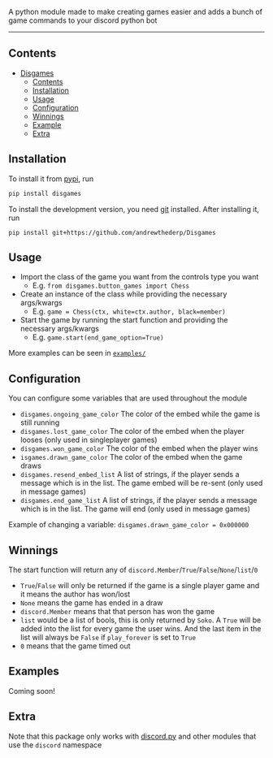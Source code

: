 A python module made to make creating games easier and adds a bunch of game commands to your discord python bot

---
## Contents

- [Disgames](#disgames)
  - [Contents](#contents)
  - [Installation](#installation)
  - [Usage](#usage)
  - [Configuration](#configuration)
  - [Winnings](#winnings)
  - [Example](#example)
  - [Extra](#extra)

## Installation

To install it from [pypi](https://pypi.org/project/disgames), run

```sh
pip install disgames
```

To install the development version, you need [git](https://git-scm.com/downloads) installed. After installing it, run

```shell
pip install git+https://github.com/andrewthederp/Disgames
```

## Usage

- Import the class of the game you want from the controls type you want
  - E.g. `from disgames.button_games import Chess`
- Create an instance of the class while providing the necessary args/kwargs
  - E.g. `game = Chess(ctx, white=ctx.author, black=member)`
- Start the game by running the start function and providing the necessary args/kwargs
  - E.g. `game.start(end_game_option=True)`

More examples can be seen in [`examples/`](./examples/)

## Configuration
You can configure some variables that are used throughout the module
- `disgames.ongoing_game_color` The color of the embed while the game is still running
- `disgames.lost_game_color` The color of the embed when the player looses (only used in singleplayer games)
- `disgames.won_game_color` The color of the embed when the player wins
- `isgames.drawn_game_color` The color of the embed when the game draws
- `disgames.resend_embed_list` A list of strings, if the player sends a message which is in the list. The game embed will be re-sent (only used in message games)
- `disgames.end_game_list` A list of strings, if the player sends a message which is in the list. The game will end (only used in message games)

Example of changing a variable: `disgames.drawn_game_color = 0x000000`

## Winnings
The start function will return any of `discord.Member`/`True`/`False`/`None`/`list`/`0`
- `True`/`False` will only be returned if the game is a single player game and it means the author has won/lost
- `None` means the game has ended in a draw
- `discord.Member` means that that person has won the game
- `list` would be a list of bools, this is only returned by `Soko`. A `True` will be added into the list for every game the user wins. And the last item in the list will always be `False` if `play_forever` is set to `True`
- `0` means that the game timed out

## Examples
Coming soon!

## Extra
Note that this package only works with [discord.py](https://pypi.org/project/discord.py) and other modules that use the `discord` namespace